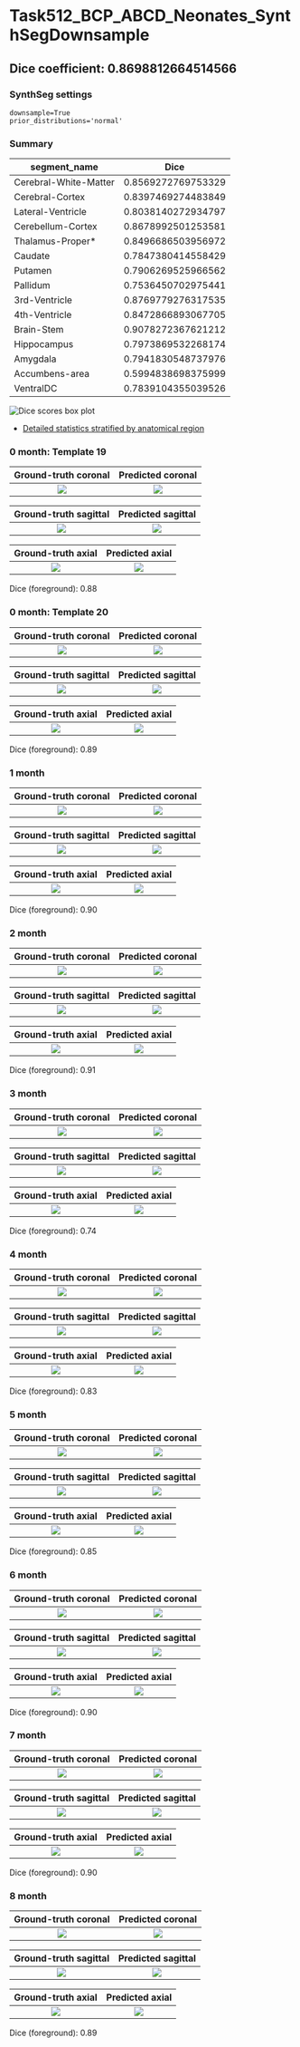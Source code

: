Task512_BCP_ABCD_Neonates_SynthSegDownsample
=============================================

Dice coefficient: 0.8698812664514566
-----------------

### SynthSeg settings

    downsample=True
    prior_distributions='normal'

### Summary

| segment_name      | Dice |
| ----------- | ----------- |
| Cerebral-White-Matter | 0.8569272769753329 | 
| Cerebral-Cortex | 0.8397469274483849 |
| Lateral-Ventricle | 0.8038140272934797 |
| Cerebellum-Cortex | 0.8678992501253581 |
| Thalamus-Proper* | 0.8496686503956972 |
| Caudate | 0.7847380414558429 |
| Putamen | 0.7906269525966562 |
| Pallidum | 0.7536450702975441 |
| 3rd-Ventricle | 0.8769779276317535 |
| 4th-Ventricle | 0.8472866893067705 |
| Brain-Stem | 0.9078272367621212 |
| Hippocampus | 0.7973869532268174 |
| Amygdala | 0.7941830548737976 |
| Accumbens-area | 0.5994838698375999 |
| VentralDC | 0.7839104355039526 |

![Dice scores box plot](dice_scores.png "Dice scores")

* [Detailed statistics stratified by anatomical region](means.csv)

### 0 month: Template 19

Ground-truth coronal       |  Predicted coronal
:-------------------------:|:-------------------------:
![](./img/0mo_template_19/ground_truth/coronal.png)  |  ![](./img/0mo_template_19/inferred/coronal.png)

Ground-truth sagittal       |  Predicted sagittal
:-------------------------:|:-------------------------:
![](./img/0mo_template_19/ground_truth/sagittal.png)  |  ![](./img/0mo_template_19/inferred/sagittal.png)

Ground-truth axial       |  Predicted axial
:-------------------------:|:-------------------------:
![](./img/0mo_template_19/ground_truth/axial.png)  |  ![](./img/0mo_template_19/inferred/axial.png)

Dice (foreground): 0.88

### 0 month: Template 20

Ground-truth coronal       |  Predicted coronal
:-------------------------:|:-------------------------:
![](./img/0mo_template_20/ground_truth/coronal.png)  |  ![](./img/0mo_template_20/inferred/coronal.png)

Ground-truth sagittal       |  Predicted sagittal
:-------------------------:|:-------------------------:
![](./img/0mo_template_20/ground_truth/sagittal.png)  |  ![](./img/0mo_template_20/inferred/sagittal.png)

Ground-truth axial       |  Predicted axial
:-------------------------:|:-------------------------:
![](./img/0mo_template_20/ground_truth/axial.png)  |  ![](./img/0mo_template_20/inferred/axial.png)

Dice (foreground): 0.89

### 1 month

Ground-truth coronal       |  Predicted coronal
:-------------------------:|:-------------------------:
![](./img/1mo/ground_truth/coronal.png)  |  ![](./img/1mo/inferred/coronal.png)

Ground-truth sagittal       |  Predicted sagittal
:-------------------------:|:-------------------------:
![](./img/1mo/ground_truth/sagittal.png)  |  ![](./img/1mo/inferred/sagittal.png)

Ground-truth axial       |  Predicted axial
:-------------------------:|:-------------------------:
![](./img/1mo/ground_truth/axial.png)  |  ![](./img/1mo/inferred/axial.png)

Dice (foreground): 0.90

### 2 month

Ground-truth coronal       |  Predicted coronal
:-------------------------:|:-------------------------:
![](./img/2mo/ground_truth/coronal.png)  |  ![](./img/2mo/inferred/coronal.png)

Ground-truth sagittal       |  Predicted sagittal
:-------------------------:|:-------------------------:
![](./img/2mo/ground_truth/sagittal.png)  |  ![](./img/2mo/inferred/sagittal.png)

Ground-truth axial       |  Predicted axial
:-------------------------:|:-------------------------:
![](./img/2mo/ground_truth/axial.png)  |  ![](./img/2mo/inferred/axial.png)

Dice (foreground): 0.91

### 3 month

Ground-truth coronal       |  Predicted coronal
:-------------------------:|:-------------------------:
![](./img/3mo/ground_truth/coronal.png)  |  ![](./img/3mo/inferred/coronal.png)

Ground-truth sagittal       |  Predicted sagittal
:-------------------------:|:-------------------------:
![](./img/3mo/ground_truth/sagittal.png)  |  ![](./img/3mo/inferred/sagittal.png)

Ground-truth axial       |  Predicted axial
:-------------------------:|:-------------------------:
![](./img/3mo/ground_truth/axial.png)  |  ![](./img/3mo/inferred/axial.png)

Dice (foreground): 0.74

### 4 month

Ground-truth coronal       |  Predicted coronal
:-------------------------:|:-------------------------:
![](./img/4mo/ground_truth/coronal.png)  |  ![](./img/4mo/inferred/coronal.png)

Ground-truth sagittal       |  Predicted sagittal
:-------------------------:|:-------------------------:
![](./img/4mo/ground_truth/sagittal.png)  |  ![](./img/4mo/inferred/sagittal.png)

Ground-truth axial       |  Predicted axial
:-------------------------:|:-------------------------:
![](./img/4mo/ground_truth/axial.png)  |  ![](./img/4mo/inferred/axial.png)

Dice (foreground): 0.83

### 5 month

Ground-truth coronal       |  Predicted coronal
:-------------------------:|:-------------------------:
![](./img/5mo/ground_truth/coronal.png)  |  ![](./img/5mo/inferred/coronal.png)

Ground-truth sagittal       |  Predicted sagittal
:-------------------------:|:-------------------------:
![](./img/5mo/ground_truth/sagittal.png)  |  ![](./img/5mo/inferred/sagittal.png)

Ground-truth axial       |  Predicted axial
:-------------------------:|:-------------------------:
![](./img/5mo/ground_truth/axial.png)  |  ![](./img/5mo/inferred/axial.png)

Dice (foreground): 0.85

### 6 month

Ground-truth coronal       |  Predicted coronal
:-------------------------:|:-------------------------:
![](./img/6mo/ground_truth/coronal.png)  |  ![](./img/6mo/inferred/coronal.png)

Ground-truth sagittal       |  Predicted sagittal
:-------------------------:|:-------------------------:
![](./img/6mo/ground_truth/sagittal.png)  |  ![](./img/6mo/inferred/sagittal.png)

Ground-truth axial       |  Predicted axial
:-------------------------:|:-------------------------:
![](./img/6mo/ground_truth/axial.png)  |  ![](./img/6mo/inferred/axial.png)

Dice (foreground): 0.90

### 7 month

Ground-truth coronal       |  Predicted coronal
:-------------------------:|:-------------------------:
![](./img/7mo/ground_truth/coronal.png)  |  ![](./img/7mo/inferred/coronal.png)

Ground-truth sagittal       |  Predicted sagittal
:-------------------------:|:-------------------------:
![](./img/7mo/ground_truth/sagittal.png)  |  ![](./img/7mo/inferred/sagittal.png)

Ground-truth axial       |  Predicted axial
:-------------------------:|:-------------------------:
![](./img/7mo/ground_truth/axial.png)  |  ![](./img/7mo/inferred/axial.png)

Dice (foreground): 0.90

### 8 month

Ground-truth coronal       |  Predicted coronal
:-------------------------:|:-------------------------:
![](./img/8mo/ground_truth/coronal.png)  |  ![](./img/8mo/inferred/coronal.png)

Ground-truth sagittal       |  Predicted sagittal
:-------------------------:|:-------------------------:
![](./img/8mo/ground_truth/sagittal.png)  |  ![](./img/8mo/inferred/sagittal.png)

Ground-truth axial       |  Predicted axial
:-------------------------:|:-------------------------:
![](./img/8mo/ground_truth/axial.png)  |  ![](./img/8mo/inferred/axial.png)

Dice (foreground): 0.89
